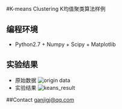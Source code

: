 #K-means Clustering
K均值聚类算法样例

## 编程环境
* Python2.7 + Numpy + Scipy + Matplotlib

## 实验结果
* 原始数据
![origin data](https://github.com/gj597519372/ClusteringLearning/blob/master/Clustering/Kmeans/mvn_origin_data.png)
* 实验结果
![keans_result](https://github.com/gj597519372/ClusteringLearning/blob/master/Clustering/Kmeans/k-mean.png)

##Contact
ganjigj@qq.com
